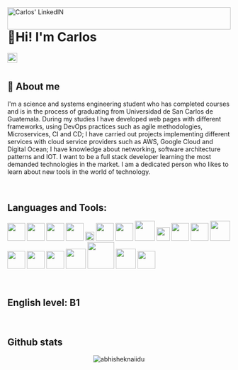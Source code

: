 

 <img align="left" alt="Carlos' LinkedIN" width="100%" height="50px" src="https://www.wallpapertip.com/wmimgs/38-382055_red-pattern.jpg" />

# 👋Hi! I'm Carlos

<a href="linkedin.com/in/carlos-garcía-6b7a4a189">
  <img align="left" alt="Carlos' LinkedIN" width="22px" src="https://raw.githubusercontent.com/peterthehan/peterthehan/master/assets/linkedin.svg" />
</a>

<br>
<br>

## :dart: About me

I'm a science and systems engineering student who has completed courses and is in the process of graduating from Universidad de San Carlos de Guatemala. During my studies I have developed web pages with different frameworks, using DevOps practices such as agile methodologies, Microservices, CI and CD; I have carried out projects implementing different services with cloud service providers such as AWS, Google Cloud and Digital Ocean; I have knowledge about networking, software architecture patterns and IOT. I want to be a full stack developer learning the most demanded technologies in the market. I am a dedicated person who likes to learn about new tools in the world of technology.

<br>

## Languages and Tools:

<code><img height="40" src="https://edpereda.github.io/Portfolio/sources/logos/languages/html.png"></code>
<code><img height="40" src="https://cdn-icons-png.flaticon.com/512/5968/5968242.png"></code>
<code><img height="40" src="https://upload.wikimedia.org/wikipedia/commons/thumb/d/d4/Javascript-shield.svg/1200px-Javascript-shield.svg.png"></code>
<code><img height="40" src="https://everythingiknows.com/wp-content/uploads/2022/04/node-js-new.png"></code>
<code><img height="20" src="https://www.atatus.com/images/devicon/icon-express.svg"></code>
<code><img height="40" src="https://upload.wikimedia.org/wikipedia/commons/thumb/a/a7/React-icon.svg/2300px-React-icon.svg.png"></code>
<code><img height="40" src="https://cdn.worldvectorlogo.com/logos/redux.svg"></code>
<code><img height="45" src="https://img.icons8.com/color/480/java-web-token.png"></code>
<code><img height="30" src="https://seeklogo.com/images/T/tailwind-css-logo-5AD4175897-seeklogo.com.png"></code>
<code><img height="40" src="https://www.docker.com/wp-content/uploads/2022/03/Moby-logo.png"></code>
<code><img height="40" src="https://img.icons8.com/color/480/mongodb.png"></code>
<code><img height="45" src="https://cdn.iconscout.com/icon/free/png-256/postgresql-11-1175122.png"></code>
<code><img height="40" src="https://lirp.cdn-website.com/aa0ef369/dms3rep/multi/opt/google-cloud-icon-400w.png"></code>
<code><img height="40" src="https://www.drupal.org/files/project-images/aws-logo.png"></code>
<code><img height="40" src="https://upload.wikimedia.org/wikipedia/commons/thumb/0/0a/Python.svg/768px-Python.svg.png"></code>
<code><img height="45" src="https://cdn-icons-png.flaticon.com/512/226/226772.png"></code>
<code><img height="60" src="https://brandlogos.net/wp-content/uploads/2021/11/git-logo.png"></code>
<code><img height="45" src="https://cdn-icons-png.flaticon.com/512/25/25231.png"></code>
<code><img height="40" src="https://www.delta-n.nl/wp-content/uploads/2019/07/DevOps-Pipeline-800.png"></code>

<br>

## English level: B1

<br>

## Github stats
<p align="center"> <img src="https://github-readme-stats.vercel.app/api?username=Car1osGarcia&icons=true&theme=gotham" alt="abhisheknaiidu" />




